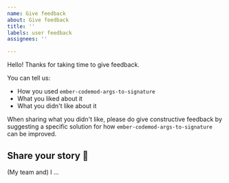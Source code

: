 ```yaml
---
name: Give feedback
about: Give feedback
title: ''
labels: user feedback
assignees: ''

---
```


Hello! Thanks for taking time to give feedback.

You can tell us:

- How you used `ember-codemod-args-to-signature`
- What you liked about it
- What you didn't like about it

When sharing what you didn't like, please do give constructive feedback by suggesting a specific solution for how `ember-codemod-args-to-signature` can be improved.


## Share your story 💞

(My team and) I ...